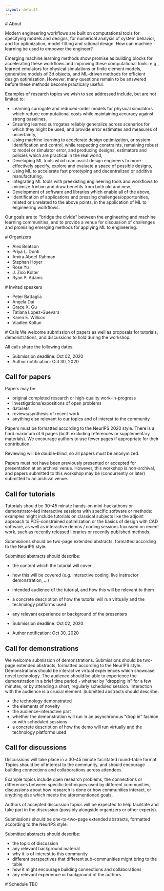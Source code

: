 ```yaml
---
layout: default
---
```


<a name="about"> 
# About

Modern engineering workflows are built on computational tools for specifying models and designs, 
for numerical analysis of system behavior, and for optimization, model-fitting and rational design. 
How can machine learning be used to empower the engineer?

Emerging machine learning methods show promise as building blocks for accelerating these workflows and improving these computational tools: 
e.g., learned emulators for physical simulations or finite element models, 
generative models of 3d objects, 
and ML-driven methods for efficient design optimization. 
However, many questions remain to be answered before these methods become practically useful. 

Examples of research topics we wish to see addressed include, but are not limited to:
- Learning surrogate and reduced-order models for physical simulators which reduce computational costs while maintaining accuracy against strong baselines,
- Ensuring learned surrogates reliably generalize across scenarios for which they might be used, and provide error estimates and measures of uncertainty,
- Using machine learning to accelerate design optimization, or system identification and control, while respecting constraints, remaining robust to model or simulator error, and producing designs, estimators and policies which are practical in the real world,
- Developing ML tools which can assist design engineers to more effectively specify, explore and evaluate a space of possible designs,
- Using ML to accelerate fast prototyping and decentralized or additive manufacturing,
- Integrating ML tools with preexisting engineering tools and workflows to minimize friction and draw benefits from both old and new,
- Development of software and libraries which enable all of the above,
- Identification of applications and pressing challenges/opportunities, related or unrelated to the above points, in the application of ML to engineering workflows.

Our goals are to ''bridge the divide" between the engineering and machine learning communities, and to provide a venue for discussion of challenges and promising emerging methods for applying ML to engineering.

<a name="organizers"> 
# Organizers

- Alex Beatson
- Priya L. Donti
- Amira Abdel-Rahman
- Stephan Hoyer
- Rose Yu
- J. Zico Kolter
- Ryan P. Adams

<a name="speakers"> 
# Invited speakers

- Peter Battaglia
- Angela Dai
- Grace X. Gu
- Tatiana Lopez-Guevara
- Karen E. Willcox
- Vladlen Koltun

<a name="calls"> 
# Calls
We welcome submission of papers as well as proposals for tutorials, demonstrations, and discussions to hold during the workshop.
    
All calls share the following dates:
- Submission deadline: Oct 02, 2020
- Author notification: Oct 30, 2020

## Call for papers
Papers may be:
- original completed research or high-quality work-in-progress
- investigations/expositions of open problems
- datasets
- reviews/synthesis of recent work
- anything else relevant to our topics and of interest to the community 

Papers must be formatted according to the NeurIPS 2020 style. 
There is a hard maximum of 6 pages (both excluding references or supplementary materials). We encourage authors to use fewer pages if appropriate for their contribution.
    
Reviewing will be double-blind, so all papers must be anonymized.

Papers must not have been previously presented or accepted for presentation at an archival venue. However, this workshop is non-archival, and papers submitted to this workshop may be (concurrently or later) submitted to an archival venue.



## Call for tutorials
Tutorials should be 30-45 minute hands-on mini-hackathons or demonstrator-led interactive sessions with specific software or methods: examples might include tutorials on classical subjects like the adjoint approach to PDE-constrained optimization or the basics of design with CAD software, as well as  interactive  demos / coding  sessions focussed on recent work, such as recently released libraries or recently published methods. 

Submissions should be two-page extended abstracts, formatted according to the NeurIPS style. 

Submitted abstracts should describe:
- the content which the tutorial will cover
- how this will be covered (e.g. interactive coding, live instructor demonstration, ...)
- intended audience of the tutorial, and how this will be relevant to them
- a concrete description of how the tutorial will run virtually and the technology platforms used
- any relevant experience or background of the presenters

- Submission deadline: Oct 02, 2020
- Author notification: Oct 30, 2020

## Call for demonstrations
We welcome submission of demonstrations. Submissions should be two-page extended abstracts, formatted according to the NeurIPS style. 
Demonstrations should be interactive virtual experiences which showcase novel technology. The audience should be able to experience the demonstration in a brief time period - whether by "dropping in" for a few minutes, or by attending a short, regularly scheduled session. Interaction with the audience is a crucial element.
Submitted abstracts should describe:
- the technology demonstrated
- the elements of novelty
- the audience-interactive part
- whether the demonstration will run in an asynchronous "drop in" fashion or with scheduled sessions
- a concrete description of how the demo will run virtually and the technology platforms used



## Call for discussions
Discussions will take place in a 30-45 minute facilitated round-table format. Topics should be of interest to the community, and should encourage building connections and collaborations across attendees.

Example topics include open research problems, the connections or differences between specific techniques used by different communities, discussions about how research is done or how communities interact, or anything else which meets the aforementioned goals.

Authors of accepted discussion topics will be expected to help facilitate and take part in the discussion (possibly alongside organizers or other experts).

Submissions should be one-to-two-page extended abstracts, formatted according to the NeurIPS style. 

Submitted abstracts should describe:
- the topic of discussion
- any relevant background material
- why it is of interest to this community
- different perspectives that different sub-communities might bring to the table
- how it might encourage building connections and collaborations
- any relevant experience or background of the authors

<a name="schedule"> 
# Schedule 
TBC
